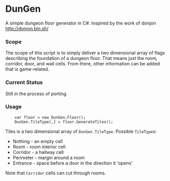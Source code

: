 # DunGen

A simple dungeon floor generator in C#. Inspired by the work of donjon http://donjon.bin.sh/

### Scope

The scope of this script is to simply deliver a two dimensional array of flags describing the foundation of a dungeon floor. That means just the room, corridor, door, and wall cells. From there, other information can be added that is game-related. 

### Current Status

Still in the process of porting.

### Usage

```
	var floor = new DunGen.Floor();
	DunGen.TileType[,] = floor.GenerateTiles();

```

Tiles is a two dimensional array of `DunGen.TileType`. Possible `TileType`s:

- Nothing - an empty cell
- Room - room interior cell
- Corridor - a hallway cell
- Perimeter - margin around a room
- Entrance - space before a door in the direction it 'opens'

Note that `Corridor` cells can cut through rooms.
